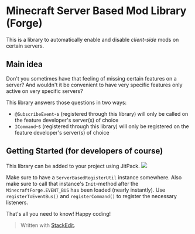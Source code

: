 # Minecraft Server Based Mod Library (Forge)
This is a library to automatically enable and disable *client-side* mods on certain servers.

## Main idea
Don't you sometimes have that feeling of missing certain features on a server?
And wouldn't it be convenient to have very specific features only active on very specific servers?

This library answers those questions in two ways:

- `@SubscribeEvent`-s (registered through this library) will only be called on the feature developer's server(s) of choice
- `ICommand`-s (registered through this library) will only be registered on the feature developer's server(s) of choice

## Getting Started (for developers of course)
This library can be added to your project using JitPack.
[![](https://jitpack.io/v/GrizzlT/ServerBasedClientModLibrary.svg)](https://jitpack.io/#GrizzlT/ServerBasedClientModLibrary)

Make sure to have a `ServerBasedRegisterUtil` instance somewhere. Also make sure to call that instance's `Init`-method after the `MinecraftForge.EVENT_BUS` has been loaded (nearly instantly).
Use `registerToEventBus()` and `registerCommand()` to register the necessary listeners.


That's all you need to know!
Happy coding!

> Written with [StackEdit](https://stackedit.io/).
